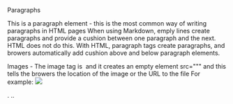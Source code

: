 Paragraphs 
    <P> This is a paragraph element - this is the most common way of writing paragraphs in HTML pages 
When using Markdown, emply lines create paragraphs and provide a cushion between one paragraph and the next. HTML does not do this. 
With HTML, paragraph tags create paragraphs, and browers automatically add cushion above and below paragraph elements. 

<p>Images - The image tag is <img /> and it creates an empty element src=""" and this tells the browers the location of the image or the URL to the file
For example: <img src=".images/name-of-image.jpg" /> </p>. .. 
